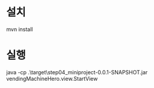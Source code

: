 # 설치

mvn install

# 실행

java -cp .\target\step04_miniproject-0.0.1-SNAPSHOT.jar vendingMachineHero.view.StartView
